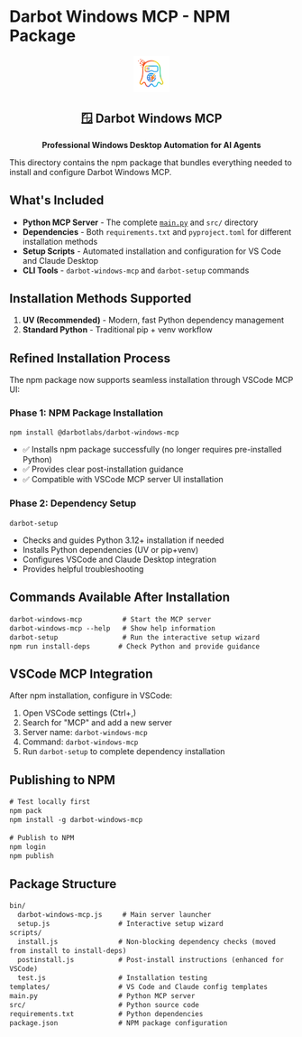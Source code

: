 # Darbot Windows MCP - NPM Package

<div align="center">
  <img src="assets/logo.png" alt="Darbot Windows MCP Logo" width="64" height="64">
  <h2>🪟 Darbot Windows MCP</h2>
  <p><strong>Professional Windows Desktop Automation for AI Agents</strong></p>
</div>

This directory contains the npm package that bundles everything needed to install and configure Darbot Windows MCP.

## What's Included

- **Python MCP Server** - The complete [`main.py`](main.py ) and `src/` directory
- **Dependencies** - Both `requirements.txt` and `pyproject.toml` for different installation methods
- **Setup Scripts** - Automated installation and configuration for VS Code and Claude Desktop
- **CLI Tools** - `darbot-windows-mcp` and `darbot-setup` commands

## Installation Methods Supported

1. **UV (Recommended)** - Modern, fast Python dependency management
2. **Standard Python** - Traditional pip + venv workflow

## Refined Installation Process

The npm package now supports seamless installation through VSCode MCP UI:

### Phase 1: NPM Package Installation
```shell
npm install @darbotlabs/darbot-windows-mcp
```
- ✅ Installs npm package successfully (no longer requires pre-installed Python)
- ✅ Provides clear post-installation guidance
- ✅ Compatible with VSCode MCP server UI installation

### Phase 2: Dependency Setup
```shell
darbot-setup
```
- Checks and guides Python 3.12+ installation if needed
- Installs Python dependencies (UV or pip+venv)
- Configures VSCode and Claude Desktop integration
- Provides helpful troubleshooting

## Commands Available After Installation

```shell
darbot-windows-mcp          # Start the MCP server
darbot-windows-mcp --help   # Show help information
darbot-setup                # Run the interactive setup wizard
npm run install-deps       # Check Python and provide guidance
```

## VSCode MCP Integration

After npm installation, configure in VSCode:

1. Open VSCode settings (Ctrl+,)
2. Search for "MCP" and add a new server
3. Server name: `darbot-windows-mcp`
4. Command: `darbot-windows-mcp`
5. Run `darbot-setup` to complete dependency installation

## Publishing to NPM

```shell
# Test locally first
npm pack
npm install -g darbot-windows-mcp

# Publish to NPM
npm login
npm publish
```

## Package Structure

```
bin/
  darbot-windows-mcp.js     # Main server launcher
  setup.js                 # Interactive setup wizard
scripts/
  install.js               # Non-blocking dependency checks (moved from install to install-deps)
  postinstall.js           # Post-install instructions (enhanced for VSCode)
  test.js                  # Installation testing
templates/                 # VS Code and Claude config templates
main.py                    # Python MCP server
src/                       # Python source code
requirements.txt           # Python dependencies
package.json               # NPM package configuration
```
